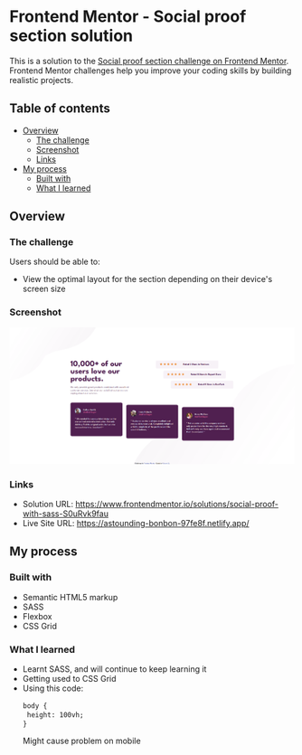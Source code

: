 # Frontend Mentor - Social proof section solution

This is a solution to the [Social proof section challenge on Frontend Mentor](https://www.frontendmentor.io/challenges/social-proof-section-6e0qTv_bA). Frontend Mentor challenges help you improve your coding skills by building realistic projects. 

## Table of contents

- [Overview](#overview)
  - [The challenge](#the-challenge)
  - [Screenshot](#screenshot)
  - [Links](#links)
- [My process](#my-process)
  - [Built with](#built-with)
  - [What I learned](#what-i-learned)

## Overview

### The challenge

Users should be able to:

- View the optimal layout for the section depending on their device's screen size

### Screenshot

![](./images/website.png)

### Links

- Solution URL: https://www.frontendmentor.io/solutions/social-proof-with-sass-S0uRvk9fau
- Live Site URL: https://astounding-bonbon-97fe8f.netlify.app/

## My process

### Built with

- Semantic HTML5 markup
- SASS 
- Flexbox
- CSS Grid

### What I learned

- Learnt SASS, and will continue to keep learning it
- Getting used to CSS Grid
- Using this code:
    ```
    body {
     height: 100vh;
    } 
    ```
  Might cause problem on mobile 